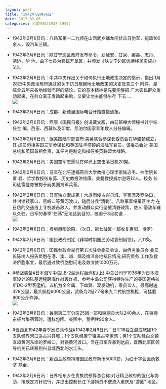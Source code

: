 ```yaml
---
layout: post
title: "1942年02月06日"
date: 2017-02-06
categories: 全面抗战(1937-1945)
---
```


<meta name="referrer" content="no-referrer" />

- 1942年2月6日讯：八路军第一二九师在山西武乡蟠龙间伏击日伪军，毙敌100 余人，毁汽车三辆。 

- 1942年2月6日讯：陕甘宁边区政府发布命令，划延安、甘泉、鄘县、志丹、靖边、华 池、曲子七县为移民开垦区，并颁发《陕甘宁边区优待移民实施办法》。 

- 1942年2月6日讯：中共中央作出关于如何执行土地政策决定的指示，指出:1月 28日中央政治局所通过的关于抗日根据地土地政策的决定及其三个 附件，是综合五年来各地经验而得的结论，它的基本精神是先要能够把 广大农民群众发动起来，在群众真正发动起来后，又要让地主能够生存 下去 ... <br/><img src="https://ww3.sinaimg.cn/large/aca367d8jw1fch012bfvpj20c80aydha.jpg" />

- 1942年2月6日讯：成都、新德里国际电台开始直接通报。 

- 1942年2月6日讯：西康《国民日报》创设藏文版，由前班禅大师秘书计宇结任主 编，西康、西藏以及印度、尼泊尔国家青年数人分任编辑。 

- 1942年2月6日讯：据美国陆军部宣布:美英联合参谋长委员会在华盛顿成立，其 成员包括美国三军参谋长和英国驻华盛顿的海陆军官员。该委员会对 美国总统和英国首相负责，其任务是制定和指导美英联盟大战略。 

- 1942年2月6日讯：美国空军志愿队在仰光上空击落日机20架。 

- 1942年2月6日讯：日军在北平逮捕燕京大学教授心理学家陆志韦、神学院长曹 君、哲学教授张东荪、历史教授洪维廉、美籍教授威尔逊等12人。校务 长司徒雷登亦被拘于前美国海军兵营。 

- 1942年2月6日讯：日军独立混成第十六旅团侵占兴县城、李家湾及罗峪口，并封锁裴家口、黑峪口等黄河渡口，随后分兵“清剿”。八路军晋绥军区主力 在日伪的交通线上寻机袭击敌人，并发动群众实行坚壁清野政策，使人 侵敌军难以久驻。日军的春季“扫荡”无法达到目的，被迫于3月初退  ... <br/><img src="https://ww2.sinaimg.cn/large/aca367d8jw1fcgpoh3rxxj20c809z3zo.jpg" />

- 1942年2月6日讯：粤境惠阳沦陷。（次日，第七战区一部收复惠阳、博罗） 

- 1942年2月6日讯：国民政府制定《非常时期国民劳动管制纲领》，凡11条。 

- 1942年2月6日讯：国民参政会举行第五次驻会委员会议，由侨务委员会 委员长陈树人报告侨胞在港、澳、越、缅及南洋各地抗日情况;研究侨务 工作及救济侨胞事宜，最后通过致侨胞慰问电及救济款1000万元。 

- #参战装备#日本海军中岛LB-2型远程轰炸机(上):中岛公司于1936年为日本海军设计的陆基远程跨海作战轰炸机，参考中岛公司获得特许生产的美国道格拉斯DC-2型客运机。该机为全金属、下单翼、双发动机，乘员10人，最高时速328公里，最大航程6000公里，武备为2挺7.7毫米九二式航空机枪，可挂载800公斤炸弹。 <br/><img src="https://ww2.sinaimg.cn/large/aca367d8jw1fcgioqkhiej20dc0d4768.jpg" />

- 1942年2月6日讯：冀南第二军分区25团一部和巨鹿县大队240余人，在巨鹿东板台集宿营时，遭敌包围。突围中，我牺牲90余人。 

- #晋西北1942年春季反扫荡作战#1942年2月6日讯：日军16独立混成旅团1个支队经界河口进占兴县城；1个支队经康宁镇进占李家湾；另1个支队经白文镇直趋黄河东岸的罗峪口，封锁黄河渡口。但在日军奔袭到达前，晋西北军区领导机关已转移到兴县城西北的水江头。 

- 1942年2月6日讯：新西兰政府捐赠国民政府新币5000镑，为红十字会医药救济 基金。 

- 1942年2月6日讯：日外相东乡在贵族院预算总会称:对汪精卫政府的强化与协 助，按既定方针进行，并提出控制长江下游物资不使流入重庆及“游匪” 地区。 

